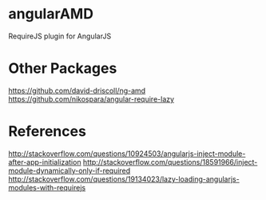 angularAMD
==========

RequireJS plugin for AngularJS


Other Packages
==========

https://github.com/david-driscoll/ng-amd
https://github.com/nikospara/angular-require-lazy


References
==========

http://stackoverflow.com/questions/10924503/angularjs-inject-module-after-app-initialization
http://stackoverflow.com/questions/18591966/inject-module-dynamically-only-if-required
http://stackoverflow.com/questions/19134023/lazy-loading-angularjs-modules-with-requirejs
